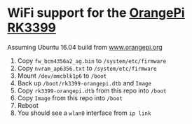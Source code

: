# WiFi support for the [OrangePi RK3399](http://www.orangepi.org/Orange%20Pi%20RK3399/)

Assuming Ubuntu 16.04 build from www.orangepi.org

1. Copy `fw_bcm4356a2_ag.bin` to `/system/etc/firmware`
1. Copy `nvram_ap6356.txt` to `/system/etc/firmware`
1. Mount `/dev/mmcblk1p6` to `/boot`
1. Back up `/boot/rk3399-orangepi.dtb` and `Image`
1. Copy `rk3399-orangepi.dtb` from this repo into `/boot`
1. Copy `Image` from this repo into `/boot`
1. Reboot
1. You should see a `wlan0` interface from `ip link`
